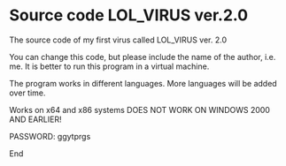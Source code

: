 # Source code LOL_VIRUS ver.2.0

The source code of my first virus called LOL_VIRUS ver. 2.0

You can change this code, but please include the name of the author, i.e. me.
It is better to run this program in a virtual machine.

The program works in different languages. More
languages will be added over time.

Works on x64 and x86 systems
DOES NOT WORK ON WINDOWS 2000 AND EARLIER!

PASSWORD: ggytprgs

End
